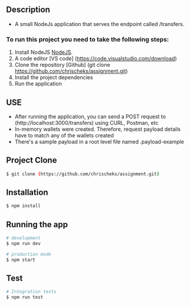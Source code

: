 ## Description

- A small NodeJs application that serves the endpoint called /transfers.

### To run this project you need to take the following steps:

1. Install NodeJS [NodeJS](https://nodejs.org/en/).
1. A code editor [VS code] (https://code.visualstudio.com/download)
1. Clone the repository [Github] (git clone https://github.com/chrischeks/assignment.git)
1. Install the project dependencies
1. Run the application

## USE

- After running the application, you can send a POST request to (http://localhost:3000/transfers) using CURL, Postman, etc
- In-memory wallets were created. Therefore, request payload details have to match any of the wallets created
- There's a sample payload in a root level file named .payload-example

## Project Clone

```bash
$ git clone (https://github.com/chrischeks/assignment.git)

```

## Installation

```bash
$ npm install
```

## Running the app

```bash
# development
$ npm run dev

# production mode
$ npm start
```

## Test

```bash
# Integration tests
$ npm run test
```
